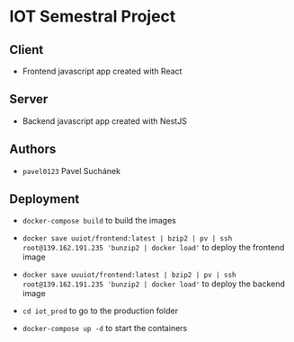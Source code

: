 # IOT Semestral Project

## Client

* Frontend javascript app created with React

## Server

* Backend javascript app created with NestJS

## Authors

* `pavel0123` Pavel Suchánek 

## Deployment

* `docker-compose build` to build the images

* `docker save uuiot/frontend:latest | bzip2 | pv | ssh root@139.162.191.235 'bunzip2 | docker load'` to deploy the frontend image

* `docker save uuuiot/frontend:latest | bzip2 | pv | ssh root@139.162.191.235 'bunzip2 | docker load'` to deploy the backend image

* `cd iot_prod` to go to the production folder

* `docker-compose up -d` to start the containers